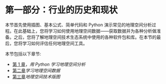 # 第一部分：行业的历史和现状

本节首先使用插图、基本公式、简单代码和 Python 演示常见的地理空间分析过程。在此基础上，您将学习如何使用地理空间数据——获取数据并为各种分析做准备。之后，您将了解地理空间技术生态系统中使用的各种软件包和库。在本节的最后，您将学习如何评估任何地理空间工具。

本节包括以下章节:

*   [第 1 章](01.html)，*用 Python 学习地理空间分析*
*   [第二章](02.html)*学习地理空间数据*
*   [第三章](03.html)*地理空间技术版图*